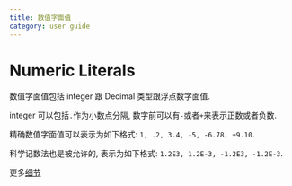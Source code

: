 ```yaml
---
title: 数值字面值
category: user guide
---
```


# Numeric Literals

数值字面值包括 integer 跟 Decimal 类型跟浮点数字面值.

integer 可以包括`.`作为小数点分隔, 数字前可以有`-`或者`+`来表示正数或者负数.

精确数值字面值可以表示为如下格式: `1, .2, 3.4, -5, -6.78, +9.10`.

科学记数法也是被允许的, 表示为如下格式: `1.2E3, 1.2E-3, -1.2E3, -1.2E-3`.

更多[细节](https://dev.mysql.com/doc/refman/5.7/en/number-literals.html)